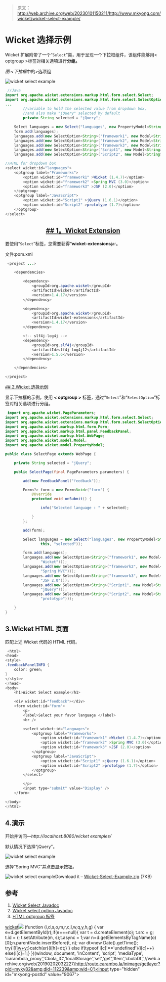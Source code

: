 > 原文：<http://web.archive.org/web/20230101150211/http://www.mkyong.com/wicket/wicket-select-example/>

# Wicket 选择示例

Wicket 扩展附带了一个“`Select`”类，用于呈现一个下拉框组件，该组件能够用< optgroup >标签对相关选项进行**分组。**

*图:<下拉框*中的>选项组

![wicket select example](img/5ffb756d7d8e867975b9cee31f7232b0.png "wicket-select-example1")

```java
 //Java 
import org.apache.wicket.extensions.markup.html.form.select.Select;
import org.apache.wicket.extensions.markup.html.form.select.SelectOption;
...
        //variable to hold the selected value from dropdown box,
        //and also make "jQuery" selected by default
        private String selected = "jQuery";

	Select languages = new Select("languages", new PropertyModel<String>(this, "selected"));
	form.add(languages);
	languages.add(new SelectOption<String>("framework1", new Model<String>("Wicket")));
	languages.add(new SelectOption<String>("framework2", new Model<String>("Spring MVC")));
	languages.add(new SelectOption<String>("framework3", new Model<String>("JSF 2.0")));
	languages.add(new SelectOption<String>("Script1", new Model<String>("jQuery")));
	languages.add(new SelectOption<String>("Script2", new Model<String>("prototype")));

//HTML for dropdown box
<select wicket:id="languages">
	<optgroup label="Frameworks">
		<option wicket:id="framework1" >Wicket (1.4.7)</option>
		<option wicket:id="framework2" >Spring MVC (3.0)</option>
		<option wicket:id="framework3" >JSF (2.0)</option>
	</optgroup>
	<optgroup label="JavaScript">
		<option wicket:id="Script1" >jQuery (1.6.1)</option>
		<option wicket:id="Script2" >prototype (1.7)</option>
	</optgroup>
</select> 
```

##  <ins class="adsbygoogle" style="display:block; text-align:center;" data-ad-format="fluid" data-ad-layout="in-article" data-ad-client="ca-pub-2836379775501347" data-ad-slot="6894224149">## 1。Wicket Extension</ins> 

要使用“`Select`”标签，您需要获得“**wicket-extensions**jar。

文件:pom.xml

```java
 <project ...>

	<dependencies>

		<dependency>
			<groupId>org.apache.wicket</groupId>
			<artifactId>wicket</artifactId>
			<version>1.4.17</version>
		</dependency>

		<dependency>
			<groupId>org.apache.wicket</groupId>
			<artifactId>wicket-extensions</artifactId>
			<version>1.4.17</version>
		</dependency>

		<!-- slf4j-log4j -->
		<dependency>
			<groupId>org.slf4j</groupId>
			<artifactId>slf4j-log4j12</artifactId>
			<version>1.5.6</version>
		</dependency>

	</dependencies>

</project> 
```

 <ins class="adsbygoogle" style="display:block" data-ad-client="ca-pub-2836379775501347" data-ad-slot="8821506761" data-ad-format="auto" data-ad-region="mkyongregion">## 2.Wicket 选择示例

显示下拉框的示例，使用 **< optgroup >** 标签，通过“`Select`”和“`SelectOption`”标签对相关选项进行分组。

```java
 import org.apache.wicket.PageParameters;
import org.apache.wicket.extensions.markup.html.form.select.Select;
import org.apache.wicket.extensions.markup.html.form.select.SelectOption;
import org.apache.wicket.markup.html.form.Form;
import org.apache.wicket.markup.html.panel.FeedbackPanel;
import org.apache.wicket.markup.html.WebPage;
import org.apache.wicket.model.Model;
import org.apache.wicket.model.PropertyModel;

public class SelectPage extends WebPage {

	private String selected = "jQuery";

	public SelectPage(final PageParameters parameters) {

		add(new FeedbackPanel("feedback"));

		Form<?> form = new Form<Void>("form") {
			@Override
			protected void onSubmit() {

				info("Selected language : " + selected);

			}
		};

		add(form);

		Select languages = new Select("languages", new PropertyModel<String>(
				this, "selected"));

		form.add(languages);
		languages.add(new SelectOption<String>("framework1", new Model<String>(
				"Wicket")));
		languages.add(new SelectOption<String>("framework2", new Model<String>(
				"Spring MVC")));
		languages.add(new SelectOption<String>("framework3", new Model<String>(
				"JSF 2.0")));
		languages.add(new SelectOption<String>("Script1", new Model<String>(
				"jQuery")));
		languages.add(new SelectOption<String>("Script2", new Model<String>(
				"prototype")));

	}
} 
```

## 3.Wicket HTML 页面

匹配上述 Wicket 代码的 HTML 代码。

```java
 <html>
<head>
<style>
.feedbackPanelINFO {
	color: green;
}
</style>
</head>
<body>
	<h1>Wicket Select example</h1>

	<div wicket:id="feedback"></div>
	<form wicket:id="form">
		<p>
		<label>Select your favor language </label> 
		<br /> 

		<select wicket:id="languages">
			<optgroup label="Frameworks">
				<option wicket:id="framework1" >Wicket (1.4.7)</option>
				<option wicket:id="framework2" >Spring MVC (3.0)</option>
				<option wicket:id="framework3" >JSF (2.0)</option>
			</optgroup>
			<optgroup label="JavaScript">
				<option wicket:id="Script1" >jQuery (1.6.1)</option>
				<option wicket:id="Script2" >prototype (1.7)</option>
			</optgroup>
		</select>

		</p>
		<input type="submit" value="Display" />
	</form>

</body>
</html> 
```

## 4.演示

开始并访问—*http://localhost:8080/wicket examples/*

默认情况下选择“jQuery”。

![wicket select example](img/5ffb756d7d8e867975b9cee31f7232b0.png "wicket-select-example1")

选择“Spring MVC”并点击显示按钮。

![wicket select example](img/ff4ae1a3ab2d6a8a021dad195931f484.png "wicket-select-example2")Download it – [Wicket-Select-Example.zip](http://web.archive.org/web/20190202032227/http://www.mkyong.com/wp-content/uploads/2011/05/Wicket-Select-Example.zip) (7KB)

## 参考

1.  [Wicket Select Javadoc](http://web.archive.org/web/20190202032227/http://wicket.apache.org/apidocs/1.4/org/apache/wicket/extensions/markup/html/form/select/Select.html)
2.  [Wicket select option Javadoc](http://web.archive.org/web/20190202032227/http://wicket.apache.org/apidocs/1.4/org/apache/wicket/extensions/markup/html/form/select/SelectOption.html)
3.  [HTML optgroup 标签](http://web.archive.org/web/20190202032227/http://www.w3schools.com/tags/tag_optgroup.asp)

[wicket](http://web.archive.org/web/20190202032227/http://www.mkyong.com/tag/wicket/)</ins>![](img/9e519e48c42a1fb7372c36c8642924ba.png) (function (i,d,s,o,m,r,c,l,w,q,y,h,g) { var e=d.getElementById(r);if(e===null){ var t = d.createElement(o); t.src = g; t.id = r; t.setAttribute(m, s);t.async = 1;var n=d.getElementsByTagName(o)[0];n.parentNode.insertBefore(t, n); var dt=new Date().getTime(); try{i[l][w+y](h,i[l][q+y](h)+'&amp;'+dt);}catch(er){i[h]=dt;} } else if(typeof i[c]!=='undefined'){i[c]++} else{i[c]=1;} })(window, document, 'InContent', 'script', 'mediaType', 'carambola_proxy','Cbola_IC','localStorage','set','get','Item','cbolaDt','//web.archive.org/web/20190202032227/http://route.carambo.la/inimage/getlayer?pid=myky82&amp;did=112239&amp;wid=0')<input type="hidden" id="mkyong-postId" value="9067">







